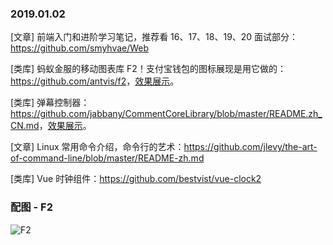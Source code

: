 ### 2019.01.02

[文章] 前端入门和进阶学习笔记，推荐看 16、17、18、19、20 面试部分：<https://github.com/smyhvae/Web>

[类库] 蚂蚁金服的移动图表库 F2！支付宝钱包的图标展现是用它做的：<https://github.com/antvis/f2>，[效果展示](https://antv.alipay.com/zh-cn/f2/3.x/demo/index.html)。

[类库] 弹幕控制器：<https://github.com/jabbany/CommentCoreLibrary/blob/master/README.zh_CN.md>，[效果展示](https://jabbany.github.io/CommentCoreLibrary/demo/)。

[文章] Linux 常用命令介绍，命令行的艺术：<https://github.com/jlevy/the-art-of-command-line/blob/master/README-zh.md>

[类库] Vue 时钟组件：<https://github.com/bestvist/vue-clock2>

### 配图 - F2
![F2](https://gw.alipayobjects.com/zos/rmsportal/KZFeKPVQhEIVuNOoBdwr.gif)
